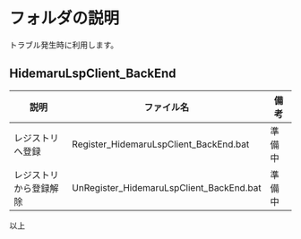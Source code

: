 ﻿# フォルダの説明

トラブル発生時に利用します。

## HidemaruLspClient_BackEnd
|説明|ファイル名|備考|
|--|--|--|
|レジストリへ登録|Register_HidemaruLspClient_BackEnd.bat|準備中|
|レジストリから登録解除|UnRegister_HidemaruLspClient_BackEnd.bat|準備中|

以上